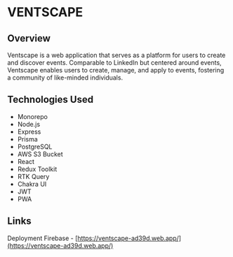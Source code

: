 # VENTSCAPE

## Overview

Ventscape is a web application that serves as a platform for users to create and discover events. Comparable to LinkedIn but centered around events, Ventscape enables users to create, manage, and apply to events, fostering a community of like-minded individuals.

## Technologies Used

-   Monorepo
-   Node.js
-   Express
-   Prisma
-   PostgreSQL
-   AWS S3 Bucket
-   React
-   Redux Toolkit
-   RTK Query
-   Chakra UI
-   JWT
-   PWA

## Links

Deployment Firebase - [https://ventscape-ad39d.web.app/](https://ventscape-ad39d.web.app/)
